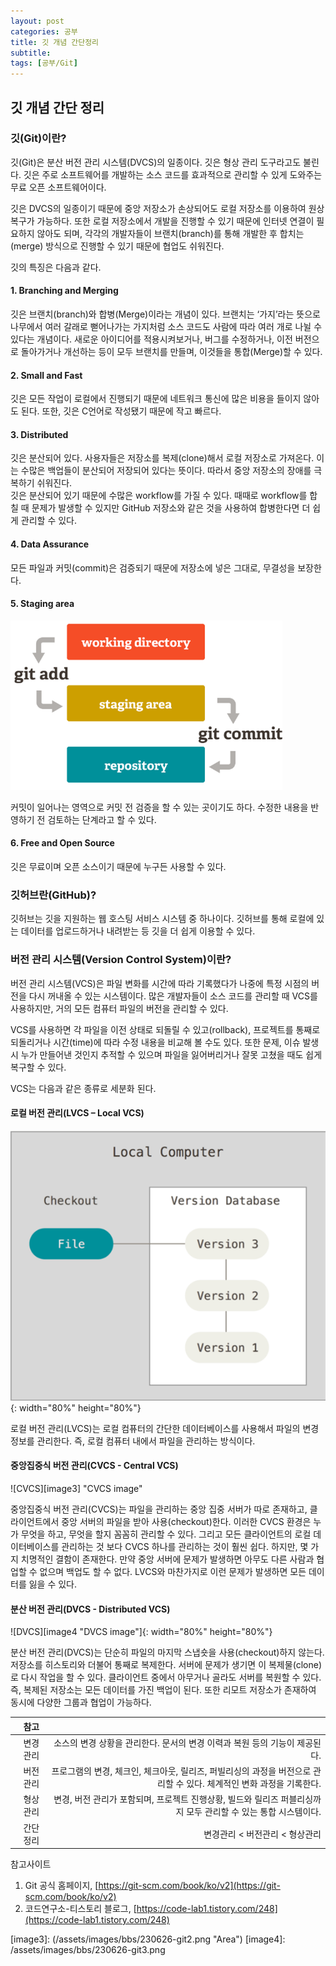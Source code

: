 ```yaml
---
layout: post
categories: 공부
title: 깃 개념 간단정리
subtitle: 
tags: [공부/Git]
---
```


## 깃 개념 간단 정리

### 깃(Git)이란?
깃(Git)은 분산 버전 관리 시스템(DVCS)의 일종이다. 깃은 형상 관리 도구라고도 불린다. 깃은 주로 소프트웨어를 개발하는 소스 코드를 효과적으로 관리할 수 있게 도와주는 무료 오픈 소프트웨어이다.

깃은 DVCS의 일종이기 때문에 중앙 저장소가 손상되어도 로컬 저장소를 이용하여 원상복구가 가능하다. 또한 로컬 저장소에서 개발을 진행할 수 있기 때문에 인터넷 연결이 필요하지 않아도 되며, 각각의 개발자들이 브랜치(branch)를 통해 개발한 후 합치는(merge) 방식으로 진행할 수 있기 때문에 협업도 쉬워진다.

깃의 특징은 다음과 같다.

#### 1. Branching and Merging  
깃은 브랜치(branch)와 합병(Merge)이라는 개념이 있다. 브랜치는 ‘가지’라는 뜻으로 나무에서 여러 갈래로 뻗어나가는 가지처럼 소스 코드도 사람에 따라 여러 개로 나뉠 수 있다는 개념이다. 새로운 아이디어를 적용시켜보거나, 버그를 수정하거나, 이전 버전으로 돌아가거나 개선하는 등이 모두 브랜치를 만들며, 이것들을 통합(Merge)할 수 있다.

#### 2. Small and Fast  
깃은 모든 작업이 로컬에서 진행되기 때문에 네트워크 통신에 많은 비용을 들이지 않아도 된다. 또한, 깃은 C언어로 작성됐기 때문에 작고 빠르다.

#### 3. Distributed  
깃은 분산되어 있다. 사용자들은 저장소를 복제(clone)해서 로컬 저장소로 가져온다. 이는 수많은 백업들이 분산되어 저장되어 있다는 뜻이다. 따라서 중앙 저장소의 장애를 극복하기 쉬워진다.  
깃은 분산되어 있기 때문에 수많은 workflow를 가질 수 있다. 때때로 workflow를 합칠 때 문제가 발생할 수 있지만 GitHub 저장소와 같은 것을 사용하여 합병한다면 더 쉽게 관리할 수 있다.

#### 4. Data Assurance  
모든 파일과 커밋(commit)은 검증되기 때문에 저장소에 넣은 그대로, 무결성을 보장한다.

#### 5. Staging area  

![StagingArea][image1]

커밋이 일어나는 영역으로 커밋 전 검증을 할 수 있는 곳이기도 하다. 수정한 내용을 반영하기 전 검토하는 단계라고 할 수 있다.  
#### 6. Free and Open Source  
깃은 무료이며 오픈 소스이기 때문에 누구든 사용할 수 있다.

### 깃허브란(GitHub)?  
깃허브는 깃을 지원하는 웹 호스팅 서비스 시스템 중 하나이다. 깃허브를 통해 로컬에 있는 데이터를 업로드하거나 내려받는 등 깃을 더 쉽게 이용할 수 있다. 

### 버전 관리 시스템(Version Control System)이란?  
버전 관리 시스템(VCS)은 파일 변화를 시간에 따라 기록했다가 나중에 특정 시점의 버전을 다시 꺼내올 수 있는 시스템이다. 많은 개발자들이 소스 코드를 관리할 때 VCS를 사용하지만, 거의 모든 컴퓨터 파일의 버전을 관리할 수 있다.

VCS를 사용하면 각 파일을 이전 상태로 되돌릴 수 있고(rollback), 프로젝트를 통째로 되돌리거나 시간(time)에 따라 수정 내용을 비교해 볼 수도 있다. 또한 문제, 이슈 발생 시 누가 만들어낸 것인지 추적할 수 있으며 파일을 잃어버리거나 잘못 고쳤을 때도 쉽게 복구할 수 있다.

VCS는 다음과 같은 종류로 세분화 된다.

#### 로컬 버전 관리(LVCS – Local VCS)

![LVCS][image2]{: width="80%" height="80%"}

로컬 버전 관리(LVCS)는 로컬 컴퓨터의 간단한 데이터베이스를 사용해서 파일의 변경 정보를 관리한다. 즉, 로컬 컴퓨터 내에서 파일을 관리하는 방식이다.

#### 중앙집중식 버전 관리(CVCS - Central VCS)

![CVCS][image3] "CVCS image"

중앙집중식 버전 관리(CVCS)는 파일을 관리하는 중앙 집중 서버가 따로 존재하고, 클라이언트에서 중앙 서버의 파일을 받아 사용(checkout)한다. 이러한 CVCS 환경은 누가 무엇을 하고, 무엇을 할지 꼼꼼히 관리할 수 있다. 그리고 모든 클라이언트의 로컬 데이터베이스를 관리하는 것 보다 CVCS 하나를 관리하는 것이 훨씬 쉽다. 하지만, 몇 가지 치명적인 결함이 존재한다. 만약 중앙 서버에 문제가 발생하면 아무도 다른 사람과 협업할 수 없으며 백업도 할 수 없다. LVCS와 마찬가지로 이런 문제가 발생하면 모든 데이터를 잃을 수 있다.

#### 분산 버전 관리(DVCS - Distributed VCS)

![DVCS][image4 "DVCS image"]{: width="80%" height="80%"}

분산 버전 관리(DVCS)는 단순히 파일의 마지막 스냅숏을 사용(checkout)하지 않는다. 저장소를 히스토리와 더불어 통째로 복제한다. 서버에 문제가 생기면 이 복제물(clone)로 다시 작업을 할 수 있다. 클라이언트 중에서 아무거나 골라도 서버를 복원할 수 있다. 즉, 복제된 저장소는 모든 데이터를 가진 백업이 된다. 또한 리모트 저장소가 존재하여 동시에 다양한 그룹과 협업이 가능하다.


| **참고** ||
|------:|----:|
|변경 관리| 소스의 변경 상황을 관리한다. 문서의 변경 이력과 복원 등의 기능이 제공된다.|
|버전 관리| 프로그램의 변경, 체크인, 체크아웃, 릴리즈, 퍼빌리싱의 과정을 버전으로 관리할 수 있다. 체계적인 변화 과정을 기록한다.|
|형상 관리| 변경, 버전 관리가 포함되며, 프로젝트 진행상황, 빌드와 릴리즈 퍼블리싱까지 모두 관리할 수 있는 통합 시스템이다.|
|간단 정리|변경관리 \< 버전관리 \< 형상관리|


참고사이트  
1. Git 공식 홈페이지, [https://git-scm.com/book/ko/v2](https://git-scm.com/book/ko/v2)
2. 코드연구소-티스토리 블로그, [https://code-lab1.tistory.com/248](https://code-lab1.tistory.com/248)


[image1]: /assets/images/bbs/230626-git0.png
[image2]: /assets/images/bbs/230626-git1.png
[image3]: (/assets/images/bbs/230626-git2.png "Area")
[image4]: /assets/images/bbs/230626-git3.png